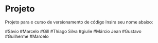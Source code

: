 # Projeto
Projeto para o curso de versionamento de código
Insira seu nome abaixo:

#Sávio
#Marcelo
#Gill
#Thiago Silva
#giulie
#Márcio Jean
#Gustavo
#Guilherme
#Marcelo